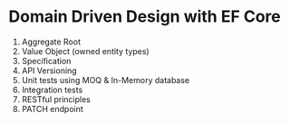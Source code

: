# Domain Driven Design with EF Core
1. Aggregate Root
2. Value Object (owned entity types)
3. Specification
4. API Versioning
5. Unit tests using MOQ & In-Memory database
6. Integration tests
7. RESTful principles 
8. PATCH endpoint
